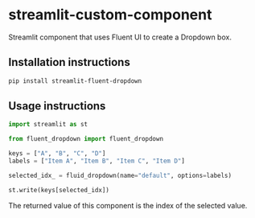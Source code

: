 # streamlit-custom-component

Streamlit component that uses Fluent UI to create a Dropdown box.

## Installation instructions

```sh
pip install streamlit-fluent-dropdown
```

## Usage instructions

```python
import streamlit as st

from fluent_dropdown import fluent_dropdown

keys = ["A", "B", "C", "D"]
labels = ["Item A", "Item B", "Item C", "Item D"]

selected_idx_ = fluid_dropdown(name="default", options=labels)

st.write(keys[selected_idx])
```

The returned value of this component is the index of the selected value. 